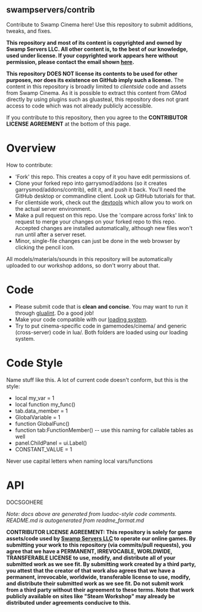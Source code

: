 ## swampservers/contrib

Contribute to Swamp Cinema here! Use this repository to submit additions, tweaks, and fixes.

**This repository and most of its content is copyrighted and owned by Swamp Servers LLC. All other content is, to the best of our knowledge, used under license. If your copyrighted work appears here without permission, please contact the email shown [here](https://swamp.sv/contact).**

**This repository DOES NOT license its contents to be used for other purposes, nor does its existence on GitHub imply such a license.** The content in this repository is broadly limited to *clientside* code and assets from Swamp Cinema. As it is possible to extract this content from GMod directly by using plugins such as gluasteal, this repository does not grant access to code which was not already publicly accessible.

If you contribute to this repository, then you agree to the **CONTRIBUTOR LICENSE AGREEMENT** at the bottom of this page.

# Overview

How to contribute:

- 'Fork' this repo. This creates a copy of it you have edit permissions of.
- Clone your forked repo into garrysmod/addons (so it creates garrysmod/addons/contrib), edit it, and push it back. You'll need the GitHub desktop or commandline client. Look up GitHub tutorials for that.
- For clientside work, check out the [devtools](https://github.com/swampservers/contrib/blob/master/lua/swamp/dev/cl_devtools.lua) which allow you to work on the actual server environment.
- Make a pull request on this repo. Use the 'compare across forks' link to request to merge your changes on your forked repo to this repo. Accepted changes are installed automatically, although new files won't run until after a server reset.
- Minor, single-file changes can just be done in the web browser by clicking the pencil icon.

All models/materials/sounds in this repository will be automatically uploaded to our workshop addons, so don't worry about that.

# Code

- Please submit code that is **clean and concise**. You may want to run it through [glualint](https://fptje.github.io/glualint-web/). Do a good job! 
- Make your code compatible with our [loading system](https://github.com/swampservers/contrib/blob/master/lua/autorun/swamp.lua).
- Try to put cinema-specific code in gamemodes/cinema/ and generic (cross-server) code in lua/. Both folders are loaded using our loading system.


# Code Style

Name stuff like this. A lot of current code doesn't conform, but this is the style:
- local my_var = 1
- local function my_func()
- tab.data_member = 1
- GlobalVariable = 1
- function GlobalFunc()
- function tab:FunctionMember() -- use this naming for callable tables as well
- panel.ChildPanel = ui.Label()
- CONSTANT_VALUE = 1

Never use capital letters when naming local vars/functions

# API

DOCSGOHERE

*Note: docs above are generated from luadoc-style code comments. README.md is autogenerated from readme_format.md*

**CONTRIBUTOR LICENSE AGREEMENT: This repository is solely for game assets/code used by [Swamp Servers LLC](https://swamp.sv/) to operate our online games. By submitting your work to this repository (via commits/pull requests), you agree that we have a PERMANENT, IRREVOCABLE, WORLDWIDE, TRANSFERABLE LICENSE to use, modify, and distribute all of your submitted work as we see fit. By submitting work created by a third party, you attest that the creator of that work also agrees that we have a permanent, irrevocable, worldwide, transferable license to use, modify, and distribute their submitted work as we see fit. Do not submit work from a third party without their agreement to these terms. Note that work publicly available on sites like "Steam Workshop" may already be distributed under agreements conducive to this.**
